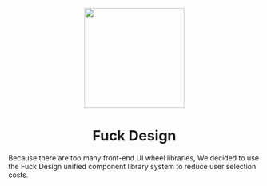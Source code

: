 <p align="center">
  <a href="https://arco.design">
    <img width="200" src="https://user-images.githubusercontent.com/26923747/139002386-d421f04c-d10e-42ab-b560-c4f7f3bc9b2d.png">
  </a>
</p>


<h1 align="center">Fuck Design</h1>

Because there are too many front-end  UI wheel libraries, We decided to use the Fuck Design unified component library system to reduce user selection costs.

